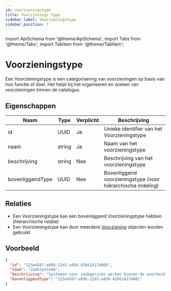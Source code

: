 ```yaml
---
id: voorzieningstype
title: Voorzienings type
sidebar_label: Voorzieningstype
sidebar_position: 7
---
```


import ApiSchema from '@theme/ApiSchema';
import Tabs from '@theme/Tabs';
import TabItem from '@theme/TabItem';

# Voorzieningstype


Een Voorzieningstype is een categorisering van voorzieningen op basis van hun functie of doel. Het helpt bij het organiseren en zoeken van voorzieningen binnen de catalogus.

## Eigenschappen

| Naam | Type | Verplicht | Beschrijving |
|------|------|-----------|--------------|
| id | UUID | Ja | Unieke identifier van het Voorzieningstype |
| naam | string | Ja | Naam van het voorzieningstype |
| beschrijving | string | Nee | Beschrijving van het voorzieningstype |
| bovenliggendType | UUID | Nee | Bovenliggend voorzieningstype (voor hiërarchische indeling) |

## Relaties

- Een Voorzieningstype kan een bovenliggend Voorzieningstype hebben (hiërarchische relatie)
- Een Voorzieningstype kan door meerdere [Voorziening](./voorziening) objecten worden gebruikt

## Voorbeeld
```json
{
  "id": "123e4567-e89b-12d3-a456-426614174000",
  "naam": "Zaaksysteem",
  "beschrijving": "Systemen voor zaakgericht werken binnen de overheid",
  "bovenliggendType": "123e4567-e89b-12d3-a456-426614174001"
}
``` 


